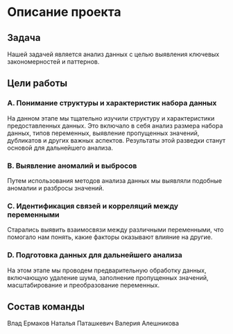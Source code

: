 # Описание проекта

## Задача
Нашей задачей является анализ данных с целью выявления ключевых закономерностей и паттернов.

## Цели работы

### A. Понимание структуры и характеристик набора данных
На данном этапе мы тщательно изучили структуру и характеристики предоставленных данных. Это включало в себя анализ размера набора данных, типов переменных, выявление пропущенных значений, дубликатов и других важных аспектов. Результаты этой разведки станут основой для дальнейшего анализа.

### B. Выявление аномалий и выбросов
Путем использования методов анализа данных мы выявляли подобные аномалии и разбросы значений.

### C. Идентификация связей и корреляций между переменными
Старались выявить взаимосвязи между различными переменными, что помогало нам понять, какие факторы оказывают влияние на другие.

### D. Подготовка данных для дальнейшего анализа
На этом этапе мы проводем предварительную обработку данных, включающую удаление шума, заполнение пропущенных значений, масштабирование и преобразование переменных. 

## Состав команды
Влад Ермаков
Наталья Паташкевич
Валерия Алешникова